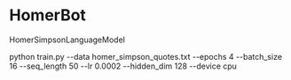 # HomerBot
HomerSimpsonLanguageModel

python train.py --data homer_simpson_quotes.txt --epochs 4 --batch_size 16 --seq_length 50 --lr 0.0002 --hidden_dim 128 --device cpu


